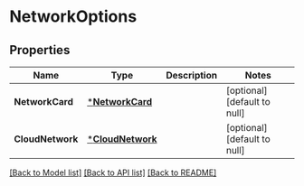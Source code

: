 # NetworkOptions

## Properties
Name | Type | Description | Notes
------------ | ------------- | ------------- | -------------
**NetworkCard** | [***NetworkCard**](NetworkCard.md) |  | [optional] [default to null]
**CloudNetwork** | [***CloudNetwork**](CloudNetwork.md) |  | [optional] [default to null]

[[Back to Model list]](../README.md#documentation-for-models) [[Back to API list]](../README.md#documentation-for-api-endpoints) [[Back to README]](../README.md)

